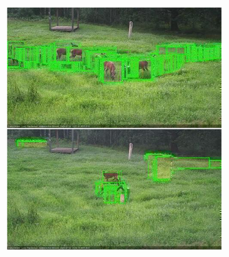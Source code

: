 ![20200702-195606-200611](in2/20200702/20200702-195606-200611_0_.jpg)
![20200702-200617-201622](in2/20200702/20200702-200617-201622_0_.jpg)
